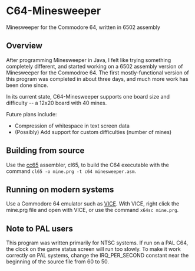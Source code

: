 # C64-Minesweeper
Minesweeper for the Commodore 64, written in 6502 assembly

## Overview
After programming Minesweeper in Java, I felt like trying something completely
different, and started working on a 6502 assembly version of Minesweeper for the
Commodroe 64. The first mostly-functional version of this program was completed 
in about three days, and much more work has been done since.

In its current state, C64-Minesweeper supports one board size and difficulty --
a 12x20 board with 40 mines. 

Future plans include:
- Compression of whitespace in text screen data
- (Possibly) Add support for custom difficulties (number of mines)

## Building from source
Use the [cc65](https://cc65.github.io/) assembler, cl65, to build the C64
executable with the command `cl65 -o mine.prg -t c64 minesweeper.asm`.

## Running on modern systems
Use a Commodore 64 emulator such as [VICE](https://vice-emu.sourceforge.io/).
With VICE, right click the mine.prg file and open with VICE, or use the
command `x64sc mine.prg`.

## Note to PAL users
This program was written primarily for NTSC systems. If run on a PAL C64,
the clock on the game status screen will run too slowly. To make it work
correctly on PAL systems, change the IRQ_PER_SECOND constant near the beginning
of the source file from 60 to 50.
